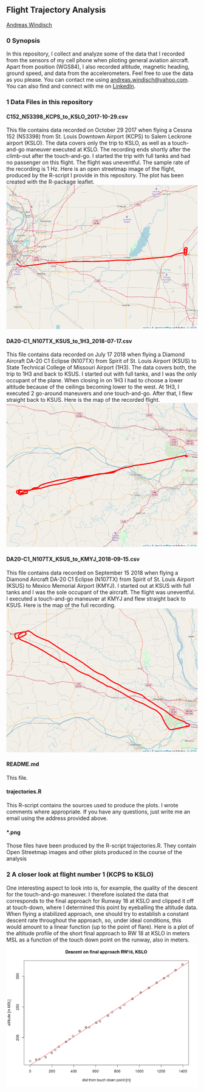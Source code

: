 ## Flight Trajectory Analysis   
[Andreas Windisch](https://www.linkedin.com/in/andreas-windisch-physics/)
   
### 0 Synopsis   
In this repository, I collect and analyze some of the data that I recorded from the sensors of my cell phone when plioting general aviation aircraft. Apart from position (WGS84), I also recorded altitude, magnetic heading, ground speed, and data from the accelerometers.
Feel free to use the data as you please. You can contact me using andreas.windisch@yahoo.com. You can also find and connect with me on [LinkedIn](https://www.linkedin.com/in/andreas-windisch-physics/).

### 1 Data Files in this repository   

#### C152_N53398_KCPS_to_KSLO_2017-10-29.csv     
This file contains data recorded on October 29 2017 when flying a Cessna 152 (N53398) from St. Louis Downtown Airport (KCPS) to Salem Leckrone airport (KSLO). The data covers only the trip to KSLO, as well as a touch-and-go maneuver executed at KSLO. The recording ends shortly after the climb-out after the touch-and-go. I started the trip with full tanks and had no passenger on this flight. The flight was uneventful. The sample rate of the recording is 1 Hz. Here is an open streetmap image of the flight, produced by the R-script I provide in this repository. The plot has been created with the R-package leaflet.    
![](flight1_map.png)

#### DA20-C1_N107TX_KSUS_to_1H3_2018-07-17.csv   
This file contains data recorded on July 17 2018 when flying a Diamond Aircraft DA-20 C1 Eclipse (N107TX) from Spirit of St. Louis Airport (KSUS) to State Technical College of Missouri Airport (1H3). The data covers both, the trip to 1H3 and back to KSUS. I started out with full tanks, and I was the only occupant of the plane. When closing in on 1H3 I had to choose a lower altitude because of the ceilings becoming lower to the west. At 1H3, I executed 2 go-around maneuvers and one touch-and-go. After that, I flew straight back to KSUS. Here is the map of the recorded flight.   
![](flight2_map.png)

#### DA20-C1_N107TX_KSUS_to_KMYJ_2018-09-15.csv 
This file contains data recorded on September 15 2018 when flying a Diamond Aircraft DA-20 C1 Eclipse (N107TX) from Spirit of St. Louis Airport (KSUS) to Mexico Memorial Airport (KMYJ). I started out at KSUS with full tanks and I was the sole occupant of the aircraft. The flight was uneventful. I executed a touch-and-go maneuver at KMYJ and flew straight back to KSUS. Here is the map of the full recording. 
![](flight3_map.png)


#### README.md   
This file.   
   

#### trajectories.R   
This R-script contains the sources used to produce the plots. I wrote comments where appropriate. If you have any questions, just write me an email using the address provided above.   
   
#### \*.png
Those files have been produced by the R-script trajectories.R. They contain Open Streetmap images and other plots produced in the course of the analysis


### 2 A closer look at flight number 1 (KCPS to KSLO)
One interesting aspect to look into is, for example, the quality of the descent for the touch-and-go maneuver. I therefore isolated the data that corresponds to the final approach for Runway 18 at KSLO and clipped it off at touch-down, where I determined this point by eyeballing the altitude data. When flying a stabilized approach, one should try to establish a constant descent rate throughout the approach, so, under ideal conditions, this would amount to a linear function (up to the point of flare). Here is a plot of the altitude profile of the short final approach to RW 18 at KSLO in meters MSL as a function of the touch down point on the runway, also in meters.  
![](ldg1.png)
   


      
